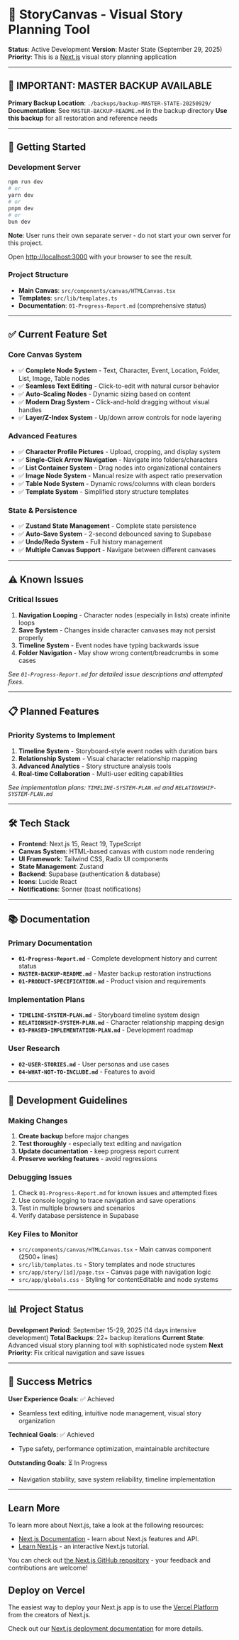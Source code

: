 # 🎨 **StoryCanvas - Visual Story Planning Tool**

**Status**: Active Development
**Version**: Master State (September 29, 2025)
**Priority**: This is a [Next.js](https://nextjs.org) visual story planning application

---

## 🚨 **IMPORTANT: MASTER BACKUP AVAILABLE**

**Primary Backup Location**: `./backups/backup-MASTER-STATE-20250929/`
**Documentation**: See `MASTER-BACKUP-README.md` in the backup directory
**Use this backup** for all restoration and reference needs

---

## 🚀 **Getting Started**

### **Development Server**
```bash
npm run dev
# or
yarn dev
# or
pnpm dev
# or
bun dev
```

**Note**: User runs their own separate server - do not start your own server for this project.

Open [http://localhost:3000](http://localhost:3000) with your browser to see the result.

### **Project Structure**
- **Main Canvas**: `src/components/canvas/HTMLCanvas.tsx`
- **Templates**: `src/lib/templates.ts`
- **Documentation**: `01-Progress-Report.md` (comprehensive status)

---

## ✅ **Current Feature Set**

### **Core Canvas System**
- ✅ **Complete Node System** - Text, Character, Event, Location, Folder, List, Image, Table nodes
- ✅ **Seamless Text Editing** - Click-to-edit with natural cursor behavior
- ✅ **Auto-Scaling Nodes** - Dynamic sizing based on content
- ✅ **Modern Drag System** - Click-and-hold dragging without visual handles
- ✅ **Layer/Z-Index System** - Up/down arrow controls for node layering

### **Advanced Features**
- ✅ **Character Profile Pictures** - Upload, cropping, and display system
- ✅ **Single-Click Arrow Navigation** - Navigate into folders/characters
- ✅ **List Container System** - Drag nodes into organizational containers
- ✅ **Image Node System** - Manual resize with aspect ratio preservation
- ✅ **Table Node System** - Dynamic rows/columns with clean borders
- ✅ **Template System** - Simplified story structure templates

### **State & Persistence**
- ✅ **Zustand State Management** - Complete state persistence
- ✅ **Auto-Save System** - 2-second debounced saving to Supabase
- ✅ **Undo/Redo System** - Full history management
- ✅ **Multiple Canvas Support** - Navigate between different canvases

---

## ⚠️ **Known Issues**

### **Critical Issues**
1. **Navigation Looping** - Character nodes (especially in lists) create infinite loops
2. **Save System** - Changes inside character canvases may not persist properly
3. **Timeline System** - Event nodes have typing backwards issue
4. **Folder Navigation** - May show wrong content/breadcrumbs in some cases

*See `01-Progress-Report.md` for detailed issue descriptions and attempted fixes.*

---

## 📋 **Planned Features**

### **Priority Systems to Implement**
1. **Timeline System** - Storyboard-style event nodes with duration bars
2. **Relationship System** - Visual character relationship mapping
3. **Advanced Analytics** - Story structure analysis tools
4. **Real-time Collaboration** - Multi-user editing capabilities

*See implementation plans: `TIMELINE-SYSTEM-PLAN.md` and `RELATIONSHIP-SYSTEM-PLAN.md`*

---

## 🛠️ **Tech Stack**

- **Frontend**: Next.js 15, React 19, TypeScript
- **Canvas System**: HTML-based canvas with custom node rendering
- **UI Framework**: Tailwind CSS, Radix UI components
- **State Management**: Zustand
- **Backend**: Supabase (authentication & database)
- **Icons**: Lucide React
- **Notifications**: Sonner (toast notifications)

---

## 📚 **Documentation**

### **Primary Documentation**
- **`01-Progress-Report.md`** - Complete development history and current status
- **`MASTER-BACKUP-README.md`** - Master backup restoration instructions
- **`01-PRODUCT-SPECIFICATION.md`** - Product vision and requirements

### **Implementation Plans**
- **`TIMELINE-SYSTEM-PLAN.md`** - Storyboard timeline system design
- **`RELATIONSHIP-SYSTEM-PLAN.md`** - Character relationship mapping design
- **`03-PHASED-IMPLEMENTATION-PLAN.md`** - Development roadmap

### **User Research**
- **`02-USER-STORIES.md`** - User personas and use cases
- **`04-WHAT-NOT-TO-INCLUDE.md`** - Features to avoid

---

## 🔧 **Development Guidelines**

### **Making Changes**
1. **Create backup** before major changes
2. **Test thoroughly** - especially text editing and navigation
3. **Update documentation** - keep progress report current
4. **Preserve working features** - avoid regressions

### **Debugging Issues**
1. Check `01-Progress-Report.md` for known issues and attempted fixes
2. Use console logging to trace navigation and save operations
3. Test in multiple browsers and scenarios
4. Verify database persistence in Supabase

### **Key Files to Monitor**
- `src/components/canvas/HTMLCanvas.tsx` - Main canvas component (2500+ lines)
- `src/lib/templates.ts` - Story templates and node structures
- `src/app/story/[id]/page.tsx` - Canvas page with navigation logic
- `src/app/globals.css` - Styling for contentEditable and node systems

---

## 📊 **Project Status**

**Development Period**: September 15-29, 2025 (14 days intensive development)
**Total Backups**: 22+ backup iterations
**Current State**: Advanced visual story planning tool with sophisticated node system
**Next Priority**: Fix critical navigation and save issues

---

## 🎯 **Success Metrics**

**User Experience Goals**: ✅ Achieved
- Seamless text editing, intuitive node management, visual story organization

**Technical Goals**: ✅ Achieved
- Type safety, performance optimization, maintainable architecture

**Outstanding Goals**: ⏳ In Progress
- Navigation stability, save system reliability, timeline implementation

---

## Learn More

To learn more about Next.js, take a look at the following resources:

- [Next.js Documentation](https://nextjs.org/docs) - learn about Next.js features and API.
- [Learn Next.js](https://nextjs.org/learn) - an interactive Next.js tutorial.

You can check out [the Next.js GitHub repository](https://github.com/vercel/next.js) - your feedback and contributions are welcome!

## Deploy on Vercel

The easiest way to deploy your Next.js app is to use the [Vercel Platform](https://vercel.com/new?utm_medium=default-template&filter=next.js&utm_source=create-next-app&utm_campaign=create-next-app-readme) from the creators of Next.js.

Check out our [Next.js deployment documentation](https://nextjs.org/docs/app/building-your-application/deploying) for more details.
